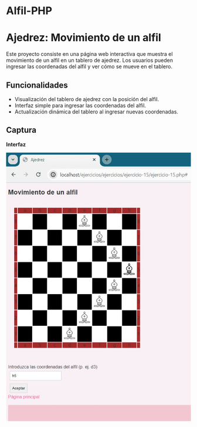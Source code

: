 # Alfil-PHP

# Ajedrez: Movimiento de un alfil

Este proyecto consiste en una página web interactiva que muestra el movimiento de un alfil en un tablero de ajedrez. Los usuarios pueden ingresar las coordenadas del alfil y ver cómo se mueve en el tablero.

## Funcionalidades

- Visualización del tablero de ajedrez con la posición del alfil.
- Interfaz simple para ingresar las coordenadas del alfil.
- Actualización dinámica del tablero al ingresar nuevas coordenadas.

## Captura 

**Interfaz**

![Ajedrez](img/ajedrez.jpg)




